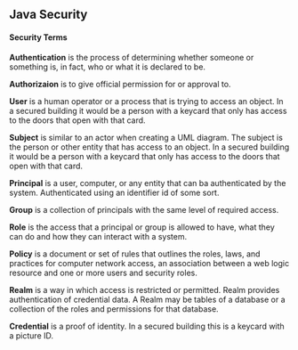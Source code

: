 ## Java Security

#### Security Terms
**Authentication** is the process of determining whether someone or something is, in fact, who or what it is declared to be.

**Authorizaion** is to give official permission for or approval to.

**User** is a human operator or a process that is trying to access an object. In a secured building it would be a person with a keycard that only has access to the doors that open with that card.

**Subject** is similar to an actor when creating a UML diagram. The subject is the person or other entity that has access to an object.
In a secured building it would be a person with a keycard that only has access to the doors that open with that card.

**Principal** is a user, computer, or any entity that can ba authenticated by the system. Authenticated using an identifier id of some sort.

**Group** is a collection of principals with the same level of required access.

**Role** is the access that a principal or group is allowed to have, what they can do and how they can interact with a system.

**Policy** is a document or set of rules that outlines the roles, laws, and practices for computer network access, an association between a web logic resource and one or more users and security roles.

**Realm** is a way in which access is restricted or permitted. Realm provides authentication of credential data. A Realm may be tables of a database or a collection of the roles and permissions for that database.

**Credential** is a proof of identity. In a secured building this is a keycard with a picture ID.
